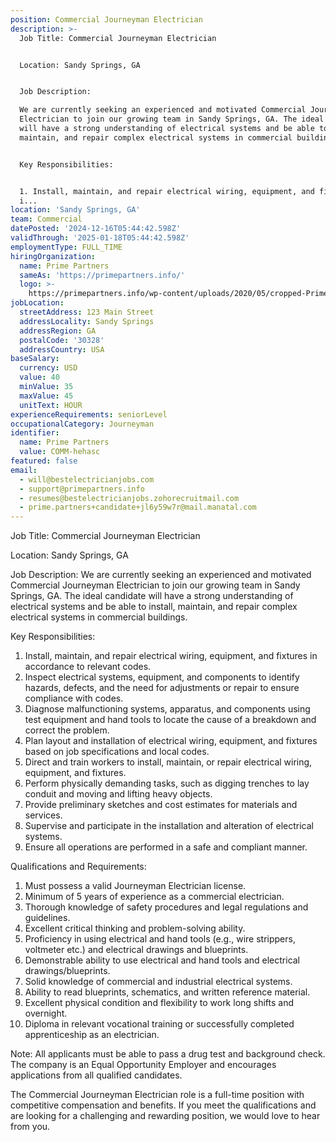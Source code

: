 ```yaml
---
position: Commercial Journeyman Electrician
description: >-
  Job Title: Commercial Journeyman Electrician


  Location: Sandy Springs, GA


  Job Description:

  We are currently seeking an experienced and motivated Commercial Journeyman
  Electrician to join our growing team in Sandy Springs, GA. The ideal candidate
  will have a strong understanding of electrical systems and be able to install,
  maintain, and repair complex electrical systems in commercial buildings.


  Key Responsibilities:


  1. Install, maintain, and repair electrical wiring, equipment, and fixtures
  i...
location: 'Sandy Springs, GA'
team: Commercial
datePosted: '2024-12-16T05:44:42.598Z'
validThrough: '2025-01-18T05:44:42.598Z'
employmentType: FULL_TIME
hiringOrganization:
  name: Prime Partners
  sameAs: 'https://primepartners.info/'
  logo: >-
    https://primepartners.info/wp-content/uploads/2020/05/cropped-Prime-Partners-Logo-NO-BG-1-1.png
jobLocation:
  streetAddress: 123 Main Street
  addressLocality: Sandy Springs
  addressRegion: GA
  postalCode: '30328'
  addressCountry: USA
baseSalary:
  currency: USD
  value: 40
  minValue: 35
  maxValue: 45
  unitText: HOUR
experienceRequirements: seniorLevel
occupationalCategory: Journeyman
identifier:
  name: Prime Partners
  value: COMM-hehasc
featured: false
email:
  - will@bestelectricianjobs.com
  - support@primepartners.info
  - resumes@bestelectricianjobs.zohorecruitmail.com
  - prime.partners+candidate+jl6y59w7r@mail.manatal.com
---
```




Job Title: Commercial Journeyman Electrician

Location: Sandy Springs, GA

Job Description:
We are currently seeking an experienced and motivated Commercial Journeyman Electrician to join our growing team in Sandy Springs, GA. The ideal candidate will have a strong understanding of electrical systems and be able to install, maintain, and repair complex electrical systems in commercial buildings.

Key Responsibilities:

1. Install, maintain, and repair electrical wiring, equipment, and fixtures in accordance to relevant codes.
2. Inspect electrical systems, equipment, and components to identify hazards, defects, and the need for adjustments or repair to ensure compliance with codes.
3. Diagnose malfunctioning systems, apparatus, and components using test equipment and hand tools to locate the cause of a breakdown and correct the problem.
4. Plan layout and installation of electrical wiring, equipment, and fixtures based on job specifications and local codes.
5. Direct and train workers to install, maintain, or repair electrical wiring, equipment, and fixtures.
6. Perform physically demanding tasks, such as digging trenches to lay conduit and moving and lifting heavy objects.
7. Provide preliminary sketches and cost estimates for materials and services.
8. Supervise and participate in the installation and alteration of electrical systems.
9. Ensure all operations are performed in a safe and compliant manner.

Qualifications and Requirements:

1. Must possess a valid Journeyman Electrician license.
2. Minimum of 5 years of experience as a commercial electrician.
3. Thorough knowledge of safety procedures and legal regulations and guidelines.
4. Excellent critical thinking and problem-solving ability.
5. Proficiency in using electrical and hand tools (e.g., wire strippers, voltmeter etc.) and electrical drawings and blueprints.
6. Demonstrable ability to use electrical and hand tools and electrical drawings/blueprints.
7. Solid knowledge of commercial and industrial electrical systems.
8. Ability to read blueprints, schematics, and written reference material.
9. Excellent physical condition and flexibility to work long shifts and overnight.
10. Diploma in relevant vocational training or successfully completed apprenticeship as an electrician.

Note: All applicants must be able to pass a drug test and background check. The company is an Equal Opportunity Employer and encourages applications from all qualified candidates. 

The Commercial Journeyman Electrician role is a full-time position with competitive compensation and benefits. If you meet the qualifications and are looking for a challenging and rewarding position, we would love to hear from you.
